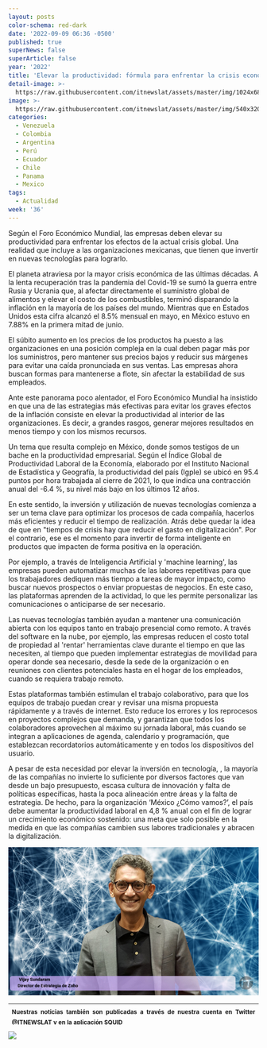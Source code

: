 ```yaml
---
layout: posts
color-schema: red-dark
date: '2022-09-09 06:36 -0500'
published: true
superNews: false
superArticle: false
year: '2022'
title: 'Elevar la productividad: fórmula para enfrentar la crisis económica'
detail-image: >-
  https://raw.githubusercontent.com/itnewslat/assets/master/img/1024x680/Vijay-Sundaram-g.jpg
image: >-
  https://raw.githubusercontent.com/itnewslat/assets/master/img/540x320/Vijay-Sundaram-p.jpg
categories:
  - Venezuela
  - Colombia
  - Argentina
  - Perú
  - Ecuador
  - Chile
  - Panama
  - Mexico
tags:
  - Actualidad
week: '36'
---
```

Según el Foro Económico Mundial, las empresas deben elevar su productividad para enfrentar los efectos de la actual crisis global. Una realidad que incluye a las organizaciones mexicanas, que tienen que invertir en nuevas tecnologías para lograrlo.
 
El planeta atraviesa por la mayor crisis económica de las últimas décadas. A la lenta recuperación tras la pandemia del Covid-19 se sumó la guerra entre Rusia y Ucrania que, al afectar directamente el suministro global de alimentos y elevar el costo de los combustibles, terminó disparando la inflación en la mayoría de los países del mundo. Mientras que en Estados Unidos esta cifra alcanzó el 8.5% mensual en mayo, en México estuvo en 7.88% en la primera mitad de junio.  
 
El súbito aumento en los precios de los productos ha puesto a las organizaciones en una posición compleja en la cual deben pagar más por los suministros, pero mantener sus precios bajos y reducir sus márgenes para evitar una caída pronunciada en sus ventas. Las empresas ahora buscan formas para mantenerse a flote, sin afectar la estabilidad de sus empleados.
 
Ante este panorama poco alentador, el Foro Económico Mundial ha insistido en que una de las estrategias más efectivas para evitar los graves efectos de la inflación consiste en elevar la productividad al interior de las organizaciones. Es decir, a grandes rasgos, generar mejores resultados en menos tiempo y con los mismos recursos.
 
Un tema que resulta complejo en México, donde somos testigos de un bache en la productividad empresarial. Según el Índice Global de Productividad Laboral de la Economía, elaborado por el Instituto Nacional de Estadística y Geografía, la productividad del país (Igple) se ubicó en 95.4 puntos por hora trabajada al cierre de 2021, lo que indica una contracción anual del -6.4 %, su nivel más bajo en los últimos 12 años.
 
En este sentido, la inversión y utilización de nuevas tecnologías comienza a ser un tema clave para optimizar los procesos de cada compañía, hacerlos más eficientes y reducir el tiempo de realización. Atrás debe quedar la idea de que en "tiempos de crisis hay que reducir el gasto en digitalización". Por el contrario, ese es el momento para invertir de forma inteligente en productos que impacten de forma positiva en la operación. 
 
Por ejemplo, a través de Inteligencia Artificial y 'machine learning', las empresas pueden automatizar muchas de las labores repetitivas para que los trabajadores dediquen más tiempo a tareas de mayor impacto, como buscar nuevos prospectos o enviar propuestas de negocios. En este caso, las plataformas aprenden de la actividad, lo que les permite personalizar las comunicaciones o anticiparse de ser necesario.
 
Las nuevas tecnologías también ayudan a mantener una comunicación abierta con los equipos tanto en trabajo presencial como remoto. A través del software en la nube, por ejemplo, las empresas reducen el costo total de propiedad al 'rentar' herramientas clave durante el tiempo en que las necesiten, al tiempo que pueden implementar estrategias de movilidad para operar donde sea necesario, desde la sede de la organización o en reuniones con clientes potenciales hasta en el hogar de los empleados, cuando se requiera trabajo remoto.
 
Estas plataformas también estimulan el trabajo colaborativo, para que los equipos de trabajo puedan crear y revisar una misma propuesta rápidamente y a través de internet. Esto reduce los errores y los reprocesos en proyectos complejos que demanda, y garantizan que todos los colaboradores aprovechen al máximo su jornada laboral, más cuando se integran a aplicaciones de agenda, calendario y programación, que establezcan recordatorios automáticamente y en todos los dispositivos del usuario. 
 
A pesar de esta necesidad por elevar la inversión en tecnología, , la mayoría de las compañías no invierte lo suficiente por diversos factores que van desde un bajo presupuesto, escasa cultura de innovación y falta de políticas específicas, hasta la poca alineación entre áreas y la falta de estrategia. De hecho, para la organización ‘México ¿Cómo vamos?’, el país debe aumentar la productividad laboral en 4,8 % anual con el fin de lograr un crecimiento económico sostenido: una meta que solo posible en la medida en que las compañías cambien sus labores tradicionales y abracen la digitalización. 

![](https://raw.githubusercontent.com/itnewslat/assets/master/img/540x320/Vijay-Sundaram-p.jpg)

<table style="height: 42px;" width="569">
<tbody>
<tr>
<td style="text-align: justify;"><sub><strong>Nuestras noticias también son publicadas a través de nuestra cuenta en Twitter <a href="https://twitter.com/itnewslat?lang=es">@ITNEWSLAT</a> y en la aplicación <a href="https://squidapp.co/en/">SQUID</a></strong></sub></td>
</tr>
</tbody>
</table>

<img src="https://tracker.metricool.com/c3po.jpg?hash=56f88a41e39ab42c063cc51676587a04"/>